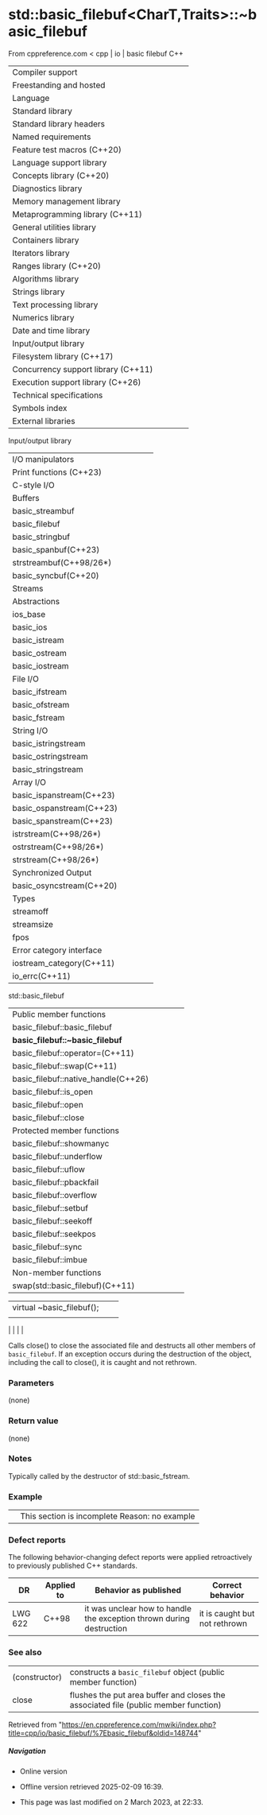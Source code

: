 # std::basic_filebuf<CharT,Traits>::~basic_filebuf

From cppreference.com
< cpp‎ | io‎ | basic filebuf
C++

|  |  |  |  |  |
| --- | --- | --- | --- | --- |
| Compiler support | | | | |
| Freestanding and hosted | | | | |
| Language | | | | |
| Standard library | | | | |
| Standard library headers | | | | |
| Named requirements | | | | |
| Feature test macros (C++20) | | | | |
| Language support library | | | | |
| Concepts library (C++20) | | | | |
| Diagnostics library | | | | |
| Memory management library | | | | |
| Metaprogramming library (C++11) | | | | |
| General utilities library | | | | |
| Containers library | | | | |
| Iterators library | | | | |
| Ranges library (C++20) | | | | |
| Algorithms library | | | | |
| Strings library | | | | |
| Text processing library | | | | |
| Numerics library | | | | |
| Date and time library | | | | |
| Input/output library | | | | |
| Filesystem library (C++17) | | | | |
| Concurrency support library (C++11) | | | | |
| Execution support library (C++26) | | | | |
| Technical specifications | | | | |
| Symbols index | | | | |
| External libraries | | | | |

Input/output library

|  |  |  |  |  |
| --- | --- | --- | --- | --- |
| I/O manipulators | | | | |
| Print functions (C++23) | | | | |
| C-style I/O | | | | |
| Buffers | | | | |
| basic_streambuf | | | | |
| basic_filebuf | | | | |
| basic_stringbuf | | | | |
| basic_spanbuf(C++23) | | | | |
| strstreambuf(C++98/26\*) | | | | |
| basic_syncbuf(C++20) | | | | |
| Streams | | | | |
| Abstractions | | | | |
| ios_base | | | | |
| basic_ios | | | | |
| basic_istream | | | | |
| basic_ostream | | | | |
| basic_iostream | | | | |
| File I/O | | | | |
| basic_ifstream | | | | |
| basic_ofstream | | | | |
| basic_fstream | | | | |
| String I/O | | | | |
| basic_istringstream | | | | |
| basic_ostringstream | | | | |
| basic_stringstream | | | | |
| Array I/O | | | | |
| basic_ispanstream(C++23) | | | | |
| basic_ospanstream(C++23) | | | | |
| basic_spanstream(C++23) | | | | |
| istrstream(C++98/26\*) | | | | |
| ostrstream(C++98/26\*) | | | | |
| strstream(C++98/26\*) | | | | |
| Synchronized Output | | | | |
| basic_osyncstream(C++20) | | | | |
| Types | | | | |
| streamoff | | | | |
| streamsize | | | | |
| fpos | | | | |
| Error category interface | | | | |
| iostream_category(C++11) | | | | |
| io_errc(C++11) | | | | |

std::basic_filebuf

|  |  |  |  |  |
| --- | --- | --- | --- | --- |
| Public member functions | | | | |
| basic_filebuf::basic_filebuf | | | | |
| ****basic_filebuf::~basic_filebuf**** | | | | |
| basic_filebuf::operator=(C++11) | | | | |
| basic_filebuf::swap(C++11) | | | | |
| basic_filebuf::native_handle(C++26) | | | | |
| basic_filebuf::is_open | | | | |
| basic_filebuf::open | | | | |
| basic_filebuf::close | | | | |
| Protected member functions | | | | |
| basic_filebuf::showmanyc | | | | |
| basic_filebuf::underflow | | | | |
| basic_filebuf::uflow | | | | |
| basic_filebuf::pbackfail | | | | |
| basic_filebuf::overflow | | | | |
| basic_filebuf::setbuf | | | | |
| basic_filebuf::seekoff | | | | |
| basic_filebuf::seekpos | | | | |
| basic_filebuf::sync | | | | |
| basic_filebuf::imbue | | | | |
| Non-member functions | | | | |
| swap(std::basic_filebuf)(C++11) | | | | |

|  |  |  |
| --- | --- | --- |
| virtual ~basic_filebuf(); |  |  |
|  |  |  |

|  |  |  |

Calls close() to close the associated file and destructs all other members of `basic_filebuf`. If an exception occurs during the destruction of the object, including the call to close(), it is caught and not rethrown.

### Parameters

(none)

### Return value

(none)

### Notes

Typically called by the destructor of std::basic_fstream.

### Example

|  |  |
| --- | --- |
|  | This section is incomplete Reason: no example |

### Defect reports

The following behavior-changing defect reports were applied retroactively to previously published C++ standards.

| DR | Applied to | Behavior as published | Correct behavior |
| --- | --- | --- | --- |
| LWG 622 | C++98 | it was unclear how to handle the exception thrown during destruction | it is caught but not rethrown |

### See also

|  |  |
| --- | --- |
| (constructor) | constructs a `basic_filebuf` object   (public member function) |
| close | flushes the put area buffer and closes the associated file   (public member function) |

Retrieved from "<https://en.cppreference.com/mwiki/index.php?title=cpp/io/basic_filebuf/%7Ebasic_filebuf&oldid=148744>"

##### Navigation

- Online version
- Offline version retrieved 2025-02-09 16:39.

- This page was last modified on 2 March 2023, at 22:33.